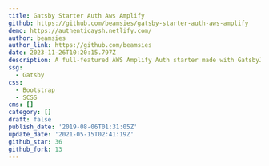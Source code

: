 ```yaml
---
title: Gatsby Starter Auth Aws Amplify
github: https://github.com/beamsies/gatsby-starter-auth-aws-amplify
demo: https://authenticaysh.netlify.com/
author: beamsies
author_link: https://github.com/beamsies
date: 2023-11-26T10:20:15.797Z
description: A full-featured AWS Amplify Auth starter made with GatsbyJS
ssg:
  - Gatsby
css:
  - Bootstrap
  - SCSS
cms: []
category: []
draft: false
publish_date: '2019-08-06T01:31:05Z'
update_date: '2021-05-15T02:41:19Z'
github_star: 36
github_fork: 13
---
```

